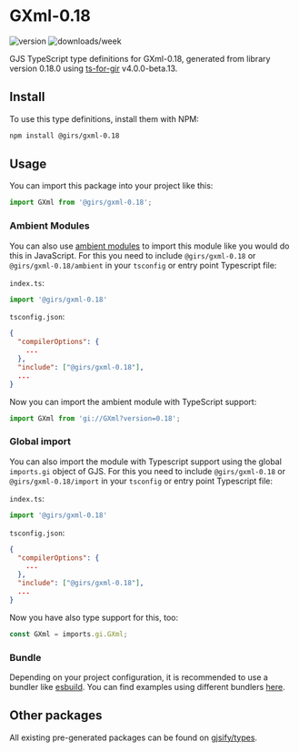 
# GXml-0.18

![version](https://img.shields.io/npm/v/@girs/gxml-0.18)
![downloads/week](https://img.shields.io/npm/dw/@girs/gxml-0.18)


GJS TypeScript type definitions for GXml-0.18, generated from library version 0.18.0 using [ts-for-gir](https://github.com/gjsify/ts-for-gir) v4.0.0-beta.13.


## Install

To use this type definitions, install them with NPM:
```bash
npm install @girs/gxml-0.18
```

## Usage

You can import this package into your project like this:
```ts
import GXml from '@girs/gxml-0.18';
```

### Ambient Modules

You can also use [ambient modules](https://github.com/gjsify/ts-for-gir/tree/main/packages/cli#ambient-modules) to import this module like you would do this in JavaScript.
For this you need to include `@girs/gxml-0.18` or `@girs/gxml-0.18/ambient` in your `tsconfig` or entry point Typescript file:

`index.ts`:
```ts
import '@girs/gxml-0.18'
```

`tsconfig.json`:
```json
{
  "compilerOptions": {
    ...
  },
  "include": ["@girs/gxml-0.18"],
  ...
}
```

Now you can import the ambient module with TypeScript support: 

```ts
import GXml from 'gi://GXml?version=0.18';
```

### Global import

You can also import the module with Typescript support using the global `imports.gi` object of GJS.
For this you need to include `@girs/gxml-0.18` or `@girs/gxml-0.18/import` in your `tsconfig` or entry point Typescript file:

`index.ts`:
```ts
import '@girs/gxml-0.18'
```

`tsconfig.json`:
```json
{
  "compilerOptions": {
    ...
  },
  "include": ["@girs/gxml-0.18"],
  ...
}
```

Now you have also type support for this, too:

```ts
const GXml = imports.gi.GXml;
```

### Bundle

Depending on your project configuration, it is recommended to use a bundler like [esbuild](https://esbuild.github.io/). You can find examples using different bundlers [here](https://github.com/gjsify/ts-for-gir/tree/main/examples).

## Other packages

All existing pre-generated packages can be found on [gjsify/types](https://github.com/gjsify/types).

